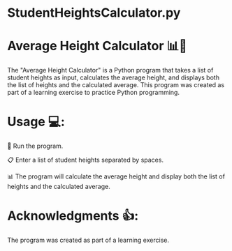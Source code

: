 # StudentHeightsCalculator.py
# Average Height Calculator 📊📏

The "Average Height Calculator" is a Python program that takes a list of student heights as input, 
calculates the average height, and displays both the list of heights and the calculated average. 
This program was created as part of a learning exercise to practice Python programming.


# Usage 💻:

🐍 Run the program.

📋 Enter a list of student heights separated by spaces.

📊 The program will calculate the average height and display both the list of heights and the calculated average.


# Acknowledgments 👍:

The program was created as part of a learning exercise.
